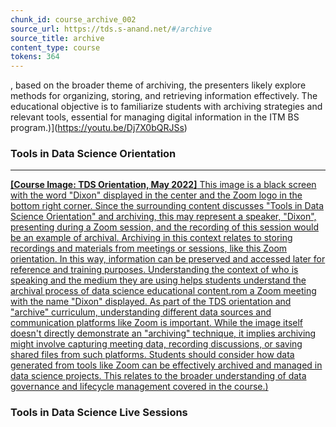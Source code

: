 ```yaml
---
chunk_id: course_archive_002
source_url: https://tds.s-anand.net/#/archive
source_title: archive
content_type: course
tokens: 364
---
```


, based on the broader theme of archiving, the presenters likely explore methods for organizing, storing, and retrieving information effectively. The educational objective is to familiarize students with archiving strategies and relevant tools, essential for managing digital information in the ITM BS program.)](https://youtu.be/Dj7X0bQRJSs)

### Tools in Data Science Orientation

---

[**[Course Image: TDS Orientation, May 2022]** This image is a black screen with the word "Dixon" displayed in the center and the Zoom logo in the bottom right corner. Since the surrounding content discusses "Tools in Data Science Orientation" and archiving, this may represent a speaker, "Dixon", presenting during a Zoom session, and the recording of this session would be an example of archival. Archiving in this context relates to storing recordings and materials from meetings or sessions, like this Zoom orientation. In this way, information can be preserved and accessed later for reference and training purposes. Understanding the context of who is speaking and the medium they are using helps students understand the archival process of data science educational content.rom a Zoom meeting with the name "Dixon" displayed. As part of the TDS orientation and "archive" curriculum, understanding different data sources and communication platforms like Zoom is important. While the image itself doesn't directly demonstrate an "archiving" technique, it implies archiving might involve capturing meeting data, recording discussions, or saving shared files from such platforms. Students should consider how data generated from tools like Zoom can be effectively archived and managed in data science projects. This relates to the broader understanding of data governance and lifecycle management covered in the course.)](https://youtu.be/_c_aFQ0ObLo?t=4186)

### Tools in Data Science Live Sessions
